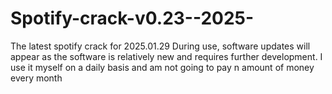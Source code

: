 # Spotify-crack-v0.23--2025-
The latest spotify crack for 2025.01.29 During use, software updates will appear as the software is relatively new and requires further development. I use it myself on a daily basis and am not going to pay n amount of money every month
